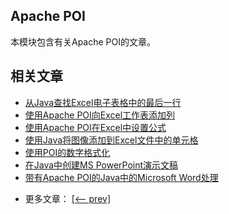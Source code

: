 ## Apache POI

本模块包含有关Apache POI的文章。

## 相关文章

+ [从Java查找Excel电子表格中的最后一行](docs/从Java查找Excel电子表格中的最后一行.md)
+ [使用Apache POI向Excel工作表添加列](docs/使用ApachePOI向Excel工作表添加列.md)
+ [使用Apache POI在Excel中设置公式](docs/使用ApachePOI在Excel中设置公式.md)
+ [使用Java将图像添加到Excel文件中的单元格](docs/使用Java将图像添加到Excel文件中的单元格.md)
+ [使用POI的数字格式化](docs/使用POI的数字格式.md)
+ [在Java中创建MS PowerPoint演示文稿](docs/在Java中创建MS-PowerPoint演示文稿.md)
+ [带有Apache POI的Java中的Microsoft Word处理](docs/带有ApachePOI的Java中的Microsoft-Word处理.md)

- 更多文章： [[<-- prev]](../apache-poi-1/README.md)